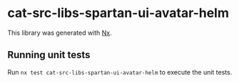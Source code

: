 # cat-src-libs-spartan-ui-avatar-helm

This library was generated with [Nx](https://nx.dev).


## Running unit tests

Run `nx test cat-src-libs-spartan-ui-avatar-helm` to execute the unit tests.

